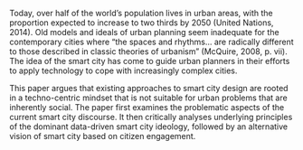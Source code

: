 Today, over half of the world’s population lives in urban areas, with the proportion expected to increase to two thirds by 2050 (United Nations, 2014). Old models and ideals of urban planning seem inadequate for the contemporary cities where “the spaces and rhythms… are radically different to those described in classic theories of urbanism” (McQuire, 2008, p. vii). The idea of the smart city has come to guide urban planners in their efforts to apply technology to cope with increasingly complex cities.

This paper argues that existing approaches to smart city design are rooted in a techno-centric mindset that is not suitable for urban problems that are inherently social. The paper first examines the problematic aspects of the current smart city discourse. It then critically analyses underlying principles of the dominant data-driven smart city ideology, followed by an alternative vision of smart city based on citizen engagement.
